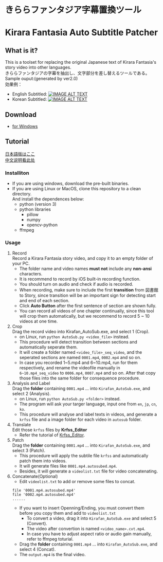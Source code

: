 # きららファンタジア字幕置換ツール

# Kirara Fantasia Auto Subtitle Patcher

## What is it?

This is a toolset for replacing the original Japanese text of Kirara Fantasia's story video into other languages.  
きららファンタジアの字幕を抽出し、文字部分を差し替えるツールである。  
Sample ouput:(generated by ver2.0)  
効果例：

-   English Subtitled:
    [![IMAGE ALT TEXT](http://img.youtube.com/vi/Z8BytfESak0/0.jpg)](https://www.youtube.com/embed/Z8BytfESak0 "CameraMaster")
-   Korean Subtitled:
    [![IMAGE ALT TEXT](http://img.youtube.com/vi/_6IlXAgpsEs/0.jpg)](https://www.youtube.com/embed/_6IlXAgpsEs "CameraMaster")

## Download

-   [for Windows](https://drive.google.com/open?id=1l-ITHCYr_9z4bCnXOJFNTCCkmTM-Sng6)

## Tutorial

[日本語版はここ](https://github.com/kirafanautodec/Kirafan_AutoSub/blob/master/README_JP.md)  
[中文说明看此处](https://github.com/kirafanautodec/Kirafan_AutoSub/blob/master/README_CN.md)

### Installiton

-   If you are using windows, download the pre-built binaries.
-   If you are using Linux or MacOS, clone this repository to a clean directory.  
    And install the dependences below:  
     - python (version 3) 
     - python libraries 
       - pillow 
       - numpy 
       - opencv-python 
     - ffmpeg

### Usage

1. Record  
   Record a Kirara Fantasia story video, and copy it to an empty folder of your PC.   
   - The folder name and video names **must not** include any **non-ansi** characters. 
   - It is recommend to record by iOS built-in recording function. 
   - You should turn on audio and check if audio is recorded. 
   - When recording, make sure to include the first **transition** from 図書館 to Story, since transition will be an important sign for detecting start and end of each section. 
   - Click **Auto Button** after the first sentence of section are shown fully. 
   - You can record all videos of one chapter continually, since this tool will crop them automatically, but we recommend to record 5 ~ 10 videos at one time.
1. Crop  
   Drag the record video into Kirafan_AutoSub.exe, and select 1 (Crop).   
     - on Linux, run `python AutoSub.py <video_file>` instead. 
   - This procedure will detect transition between sections and automatically seperate them. 
   - It will create a folder named `<video_file>_seq_video`, and the seperated sections are named `0001.mp4`, `0002.mp4` and so on. 
   - In case you recorded 1~5.mp4 and 6~10.mp4, run for them respectively, and rename the videofile manually in `6~10.mp4_seq_video` to `0006.mp4`, `0007.mp4` and so on. After that copy those files into the same folder for consequence procedure.
1. Analysis and Label  
   Drag the **folder** containing `0001.mp4` ... into `Kirafan_AutoSub.exe`, and select 2 (Analysis).   
     - on Linux, run `python AutoSub.py <folder>` instead. 
   - The program will ask your targer language, input one from `en`, `jp`, `cn`, `ko`. 
   - This procedure will analyse and label texts in videos, and generate a `krfss` file and a image folder for each video in `autosub` folder.
1. Translate  
   Edit those `krfss` files by **Krfss_Editor** 
     - Refer the tutorial of [Krfss_Editor](https://github.com/kirafanautodec/Krfss_Editor).
1. Patch  
   Drag the **folder** containing `0001.mp4` ... into `Kirafan_AutoSub.exe`, and select 3 (Patch). 
   - This procedure will apply the subtile file `krfss` and automatically patch them into videos. 
   - It will generate files like `0001.mp4.autosubed.mp4`. 
   - Besides, it will generate a `videolist.txt` file for video concatenating.
1. Concatenate(Optional)
    - Edit `videolist.txt` to add or remove some files to concat.
    ```
    file '0001.mp4.autosubed.mp4'
    file '0002.mp4.autosubed.mp4'
    ......
    ```
    - If you want to insert Openning/Ending, you must convert them before you copy them and add to `videolist.txt`
        - To convert a video, drag it into `Kirafan_AutoSub.exe` and select 5 (Convert).
        - The video after convertion is named `<video_name>.cvt.mp4`.
        - In case you have to adjust aspect ratio or audio gain manually, refer to ffmpeg toturial.
    - Drag the **folder** containing `0001.mp4` ... into `Kirafan_AutoSub.exe`, and select 4 (Concat).
    - The `output.mp4` is the final video.
